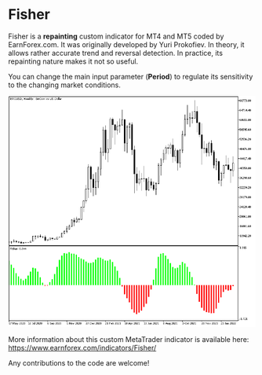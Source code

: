 # Fisher

Fisher is a **repainting** custom indicator for MT4 and MT5 coded by EarnForex.com. It was originally developed by Yuri Prokofiev. In theory, it allows rather accurate trend and reversal detection. In practice, its repainting nature makes it not so useful.

You can change the main input parameter (**Period**) to regulate its sensitivity to the changing market conditions.

![Fisher indicator is used here to detect trend strength and direction in BTC/USD trading](https://github.com/EarnForex/Fisher/blob/main/README_Images/fisher-marking-long-term-bitcoin-trends.png)

More information about this custom MetaTrader indicator is available here: https://www.earnforex.com/indicators/Fisher/

Any contributions to the code are welcome!
